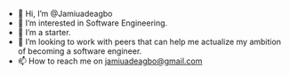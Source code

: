 - 👋 Hi, I’m @Jamiuadeagbo
- 👀 I’m interested in Software Engineering.
- 🌱 I’m a starter.
- 💞️ I’m looking to work with peers that can help me actualize my ambition of becoming a software engineer.
- 📫 How to reach me on jamiuadeagbo@gmail.com

<!---
Jamiuadeagbo/Jamiuadeagbo is a ✨ special ✨ repository because its `README.md` (this file) appears on your GitHub profile.
You can click the Preview link to take a look at your changes.
--->
